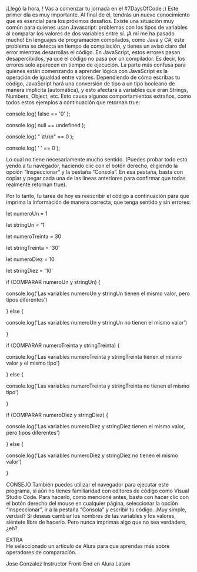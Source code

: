 ¡Llegó la hora, ! Vas a comenzar tu jornada en el #7DaysOfCode ;)
Este primer día es muy importante. Al final de él, tendrás un nuevo conocimiento que es esencial para los próximos desafíos.
Existe una situación muy común para quienes usan Javascript: problemas con los tipos de variables al comparar los valores de dos variables entre sí. ¡A mí me ha pasado mucho!
En lenguajes de programación compilados, como Java y C#, este problema se detecta en tiempo de compilación, y tienes un aviso claro del error mientras desarrollas el código.
En JavaScript, estos errores pasan desapercibidos, ya que el código no pasa por un compilador. Es decir, los errores solo aparecen en tiempo de ejecución.
La parte más confusa para quienes están comenzando a aprender lógica con JavaScript es la operación de igualdad entre valores. Dependiendo de cómo escribas tu código, JavaScript hará una conversión de tipo a un tipo booleano de manera implícita (automática), y esto afectará a variables que eran Strings, Numbers, Object, etc.
Esto causa algunos comportamientos extraños, como todos estos ejemplos a continuación que retornan true:

console.log( false == '0' );

console.log( null == undefined );

console.log( " \t\r\n" == 0 );

console.log( ' ' == 0 );

Lo cual no tiene necesariamente mucho sentido.
(Puedes probar todo esto yendo a tu navegador, haciendo clic con el botón derecho, eligiendo la opción “Inspeccionar” y la pestaña “Consola”. En esa pestaña, basta con copiar y pegar cada una de las líneas anteriores para confirmar que todas realmente retornan true).

Por lo tanto, tu tarea de hoy es reescribir el código a continuación para que imprima la información de manera correcta, que tenga sentido y sin errores:

let numeroUn = 1

let stringUn = '1'

let numeroTreinta = 30

let stringTreinta = '30'

let numeroDiez = 10

let stringDiez = '10'


if (COMPARAR numeroUn y stringUn) {

  console.log('Las variables numeroUn y stringUn tienen el mismo valor, pero tipos diferentes')

} else {

  console.log('Las variables numeroUn y stringUn no tienen el mismo valor')

}


if (COMPARAR numeroTreinta y stringTreinta) {

  console.log('Las variables numeroTreinta y stringTreinta tienen el mismo valor y el mismo tipo')

} else {

  console.log('Las variables numeroTreinta y stringTreinta no tienen el mismo tipo')

}


if (COMPARAR numeroDiez y stringDiez) {

  console.log('Las variables numeroDiez y stringDiez tienen el mismo valor, pero tipos diferentes')

} else {

  console.log('Las variables numeroDiez y stringDiez no tienen el mismo valor')

}

CONSEJO
También puedes utilizar el navegador para ejecutar este programa, si aún no tienes familiaridad con editores de código como Visual Studio Code.
Para hacerlo, como mencioné antes, basta con hacer clic con el botón derecho del mouse en cualquier página, seleccionar la opción “Inspeccionar”, ir a la pestaña “Consola” y escribir tu código. ¡Muy simple, verdad?
Si deseas cambiar los nombres de las variables y los valores, siéntete libre de hacerlo. Pero nunca imprimas algo que no sea verdadero, ¿eh?

EXTRA  
He seleccionado un artículo de Alura para que aprendas más sobre operadores de comparación.

Jose Gonzalez
Instructor Front-End en Alura Latam